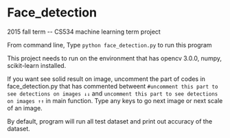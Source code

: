 # Face_detection
2015 fall term -- CS534 machine learning term project

From command line, Type `python face_detection.py` to run this program 

This project needs to run on the environment that has opencv 3.0.0, numpy, scikit-learn installed. 

If you want see solid result on image, uncomment the part of codes in face_detection.py that has commented betweent `#uncomment this part to see detections on images ↓↓` and `uncomment this part to see detections on images ↑↑` in main function. Type any keys to go next image or next scale of an image.

By default, program will run all test dataset and print out accuracy of the dataset.

